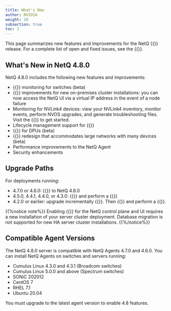 ```yaml
---
title: What's New
author: NVIDIA
weight: 10
subsection: true
toc: 1
---
```


This page summarizes new features and improvements for the NetQ {{<version>}} release. For a complete list of open and fixed issues, see the {{<link title="NVIDIA NetQ 4.8 Release Notes" text="release notes">}}.

<!-- vale off -->
## What's New in NetQ 4.8.0
<!-- vale on -->
NetQ 4.8.0 includes the following new features and improvements:

- {{<link title="Adaptive Routing" text="Adaptive routing">}} monitoring for switches (beta)
- {{<link title="Data Center Network Deployments#high-availability" text="High-availability">}} improvements for new on-premises cluster installations: you can now access the NetQ UI via a virtual IP address in the event of a node failure 
- Monitoring for NVLink4 devices: view your NVLink4 inventory, monitor events, perform NVOS upgrades, and generate troubleshooting files. Visit the {{<link title="NVLink4" text="NVLink4 section">}} to get started.
- Lifecycle management support for {{<link url="Lifecycle-Management/#lcm-support-for-in-band-management" text="in-band deployments">}}
- {{<link title="RoCE" text="RoCE monitoring">}} for DPUs (beta)
- {{<link title="Network Topology" text="Network topology">}} redesign that accommodates large networks with many devices (beta)
- Performance improvements to the NetQ Agent
- Security enhancements


## Upgrade Paths

For deployments running:

- 4.7.0 or 4.6.0: {{<link title="Upgrade NetQ Virtual Machines/#upgrading-from-netq-460-or-470" text="upgrade directly">}} to NetQ 4.8.0
- 4.5.0, 4.4.1, 4.4.0, or 4.3.0: {{<link title="Back Up and Restore NetQ/" text="back up your NetQ data">}} and perform a {{<link title="Install NetQ" text="new installation of NetQ 4.8.0">}}
- 4.2.0 or earlier: upgrade incrementally {{<exlink url="https://docs.nvidia.com/networking-ethernet-software/cumulus-netq-43/Installation-Management/Upgrade-NetQ/Upgrade-System/" text="to version 4.3.0">}}. Then {{<link title="Back Up and Restore NetQ/#back-up-netq-4.4.1-or-earlier" text="back up your NetQ data">}} and perform a {{<link title="Install NetQ" text="new installation of NetQ 4.8.0">}}.

{{%notice note%}}
Enabling {{<link title="Data Center Network Deployments#high-availability" text="high availability">}} for the NetQ control plane and UI requires a new installation of your server cluster deployment. Database migration is not supported for new HA server cluster installations. 
{{%/notice%}}

## Compatible Agent Versions

The NetQ 4.8.0 server is compatible with NetQ Agents 4.7.0 and 4.6.0. You can install NetQ Agents on switches and servers running:

- Cumulus Linux 4.3.0 and 4.3.1 (Broadcom switches)
- Cumulus Linux 5.0.0 and above (Spectrum switches)
- SONiC 202012
- CentOS 7
- RHEL 7.1
- Ubuntu 20.04

You must upgrade to the latest agent version to enable 4.8 features.
